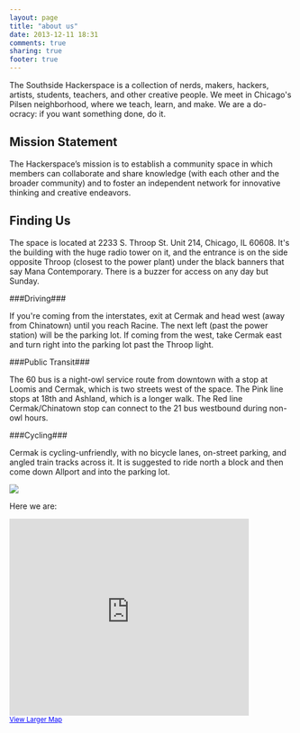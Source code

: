 ```yaml
---
layout: page
title: "about us"
date: 2013-12-11 18:31
comments: true
sharing: true
footer: true
---
```


The Southside Hackerspace is a collection of nerds, makers, hackers, artists, students, teachers, and other creative people. We meet in Chicago's Pilsen neighborhood, where we teach, learn, and make. We are a do-ocracy: if you want something done, do it.

Mission Statement
-----------------

The Hackerspace’s mission is to establish a community space in which members can collaborate and share knowledge (with each other and the broader community) and to foster an independent network for innovative thinking and creative endeavors.


Finding Us
----------

The space is located at 2233 S. Throop St. Unit 214, Chicago, IL 60608. It's the building with the huge radio tower on it, and the entrance is on the side opposite Throop (closest to the power plant) under the black banners that say Mana Contemporary. There is a buzzer for access on any day but Sunday.

###Driving###

If you're coming from the interstates, exit at Cermak and head west (away from Chinatown) until you reach Racine. The next left (past the power station) will be the parking lot. If coming from the west, take Cermak east and turn right into the parking lot past the Throop light.

###Public Transit###

The 60 bus is a night-owl service route from downtown with a stop at Loomis and Cermak, which is two streets west of the space. The Pink line stops at 18th and Ashland, which is a longer walk. The Red line Cermak/Chinatown stop can connect to the 21 bus westbound during non-owl hours.

###Cycling###

Cermak is cycling-unfriendly, with no bicycle lanes, on-street parking, and angled train tracks across it. It is suggested to ride north a block and then come down Allport and into the parking lot.


<img src="http://wiki.sshchicago.org/images/d/d3/Sshc-map.png">


Here we are:
<iframe width="425" height="350" frameborder="0" scrolling="no" marginheight="0" marginwidth="0" src="https://maps.google.com/maps?f=q&amp;source=s_q&amp;hl=en&amp;geocode=&amp;q=2233+South+Throop+Street,+Chicago,+IL&amp;aq=0&amp;oq=2233+South+Thro&amp;sll=41.833733,-87.731964&amp;sspn=0.646672,1.674042&amp;ie=UTF8&amp;hq=&amp;hnear=2233+S+Throop+St,+Chicago,+Illinois+60608&amp;t=m&amp;z=14&amp;ll=41.850564,-87.658067&amp;output=embed"></iframe><br /><small><a href="https://maps.google.com/maps?f=q&amp;source=embed&amp;hl=en&amp;geocode=&amp;q=2233+South+Throop+Street,+Chicago,+IL&amp;aq=0&amp;oq=2233+South+Thro&amp;sll=41.833733,-87.731964&amp;sspn=0.646672,1.674042&amp;ie=UTF8&amp;hq=&amp;hnear=2233+S+Throop+St,+Chicago,+Illinois+60608&amp;t=m&amp;z=14&amp;ll=41.850564,-87.658067" style="color:#0000FF;text-align:left">View Larger Map</a></small>
